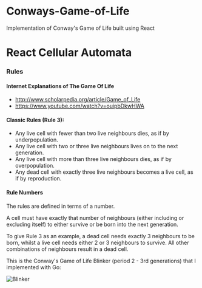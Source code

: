 # Conways-Game-of-Life
Implementation of Conway's Game of Life built using React

# React Cellular Automata

### Rules

#### Internet Explanations of The Game Of Life
- http://www.scholarpedia.org/article/Game_of_Life
- https://www.youtube.com/watch?v=ouipbDkwHWA

#### Classic Rules (Rule 3):
- Any live cell with fewer than two live neighbours dies, as if by underpopulation.
- Any live cell with two or three live neighbours lives on to the next generation.
- Any live cell with more than three live neighbours dies, as if by overpopulation.
- Any dead cell with exactly three live neighbours becomes a live cell, as if by reproduction.

#### Rule Numbers

The rules are defined in terms of a number.

A cell must have exactly that number of neighbours (either including or excluding itself) 
to either survive or be born into the next generation.

To give Rule 3 as an example, a dead cell needs exactly 3 neighbours to be born, 
whilst a live cell needs either 2 or 3 neighbours to survive. All other combinations 
of neighbours result in a dead cell.  

This is the Conway's Game of Life Blinker (period 2 - 3rd generations) that I implemented with Go:

![Blinker](https://user-images.githubusercontent.com/17114008/90703148-d73be600-e241-11ea-88c0-947eae277148.jpg)